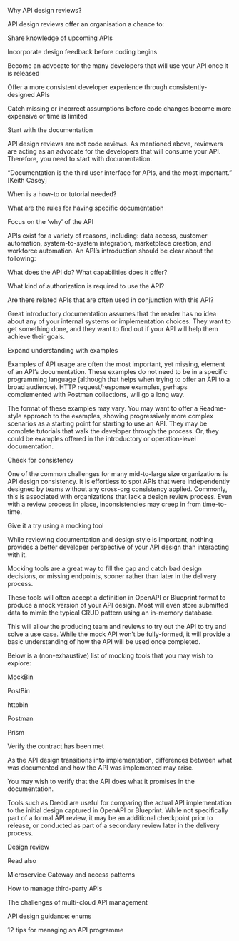 Why API design reviews?

API design reviews offer an organisation a chance to:

Share knowledge of upcoming APIs

Incorporate design feedback before coding begins

Become an advocate for the many developers that will use your API once it is released

Offer a more consistent developer experience through consistently-designed APIs

Catch missing or incorrect assumptions before code changes become more expensive or time is limited

Start with the documentation

API design reviews are not code reviews. As mentioned above, reviewers are acting as an advocate for the developers that will consume your API. Therefore, you need to start with documentation.

“Documentation is the third user interface for APIs, and the most important.”  [Keith Casey]

When is a how-to or tutorial needed?

What are the rules for having specific documentation

Focus on the ‘why’ of the API

APIs exist for a variety of reasons, including: data access, customer automation, system-to-system integration, marketplace creation, and workforce automation. An API’s introduction should be clear about the following:

What does the API do? What capabilities does it offer?

What kind of authorization is required to use the API?

Are there related APIs that are often used in conjunction with this API?

Great introductory documentation assumes that the reader has no idea about any of your internal systems or implementation choices.
They want to get something done, and they want to find out if your API will help them achieve their goals.

Expand understanding with examples

Examples of API usage are often the most important, yet missing, element of an API’s documentation.
These examples do not need to be in a specific programming language (although that helps when trying to offer an API to a broad audience).
HTTP request/response examples, perhaps complemented with Postman collections, will go a long way.

The format of these examples may vary.
You may want to offer a Readme-style approach to the examples, showing progressively more complex scenarios as a starting point for starting to use an API.
They may be complete tutorials that walk the developer through the process. Or, they could  be examples offered in the introductory or operation-level documentation.

Check for consistency

One of the common challenges for many mid-to-large size organizations is API design consistency.
It is effortless to spot APIs that were independently designed by teams without any cross-org consistency applied.
Commonly, this is associated with organizations that lack a design review process. Even with a review process in place, inconsistencies may creep in from time-to-time.

Give it a try using a mocking tool

While reviewing documentation and design style is important, nothing provides a better developer perspective of your API design than interacting with it.

Mocking tools are a great way to fill the gap and catch bad design decisions, or missing endpoints, sooner rather than later in the delivery process.

These tools will often accept a definition in OpenAPI or Blueprint format to produce a mock version of your API design. Most will even store submitted data to mimic the typical CRUD pattern using an in-memory database.

This will allow the producing team and reviews to try out the API to try and solve a use case. While the mock API won’t be fully-formed, it will provide a basic understanding of how the API will be used once completed.

Below is a (non-exhaustive) list of mocking tools that you may wish to explore:

MockBin

PostBin

httpbin

Postman

Prism

Verify the contract has been met

As the API design transitions into implementation, differences between what was documented and how the API was implemented may arise.

You may wish to verify that the API does what it promises in the documentation.

Tools such as Dredd are useful for comparing the actual API implementation to the initial design captured in OpenAPI or Blueprint.
While not specifically part of a formal API review, it may be an additional checkpoint prior to release, or conducted as part of a secondary review later in the delivery process.

Design review

Read also

Microservice Gateway and access patterns

How to manage third-party APIs

The challenges of multi-cloud API management

API design guidance: enums

12 tips for managing an API programme

